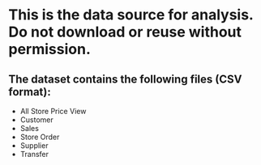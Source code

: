# This is the data source for analysis. Do not download or reuse without permission.
## The dataset contains the following files (CSV format):
- All Store Price View
- Customer
- Sales
- Store Order
- Supplier
- Transfer
